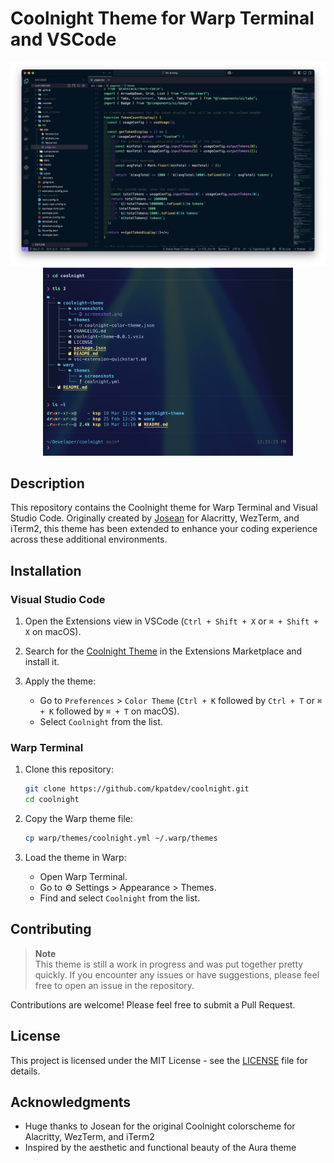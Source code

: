 # Coolnight Theme for Warp Terminal and VSCode

<div align="center">
   <img src="coolnight-theme/screenshots/screenshot.png" alt="VSCode Screenshot" width="600">

   <img src="warp/screenshots/screenshot.png" alt="Warp Screenshot" width="400">
</div>

## Description
This repository contains the Coolnight theme for Warp Terminal and Visual Studio Code. Originally created by [Josean](https://github.com/josean-dev) for Alacritty, WezTerm, and iTerm2, this theme has been extended to enhance your coding experience across these additional environments.

## Installation

### Visual Studio Code

1. Open the Extensions view in VSCode (`Ctrl + Shift + X` or `⌘ + Shift + X` on macOS).

2. Search for the [Coolnight Theme](https://marketplace.visualstudio.com/items?itemName=kpatdev.coolnight-theme) in the Extensions Marketplace and install it.

3. Apply the theme:
   - Go to `Preferences` > `Color Theme` (`Ctrl + K` followed by `Ctrl + T` or `⌘ + K` followed by `⌘ + T` on macOS).
   - Select `Coolnight` from the list.

### Warp Terminal

1. Clone this repository:

   ```bash
   git clone https://github.com/kpatdev/coolnight.git
   cd coolnight
   ```

2. Copy the Warp theme file:

   ```bash
   cp warp/themes/coolnight.yml ~/.warp/themes
   ```

3. Load the theme in Warp:
   - Open Warp Terminal.
   - Go to ⚙️ Settings > Appearance > Themes.
   - Find and select `Coolnight` from the list.

## Contributing

> **Note**  
> This theme is still a work in progress and was put together pretty quickly. If you encounter any issues or have suggestions, please feel free to open an issue in the repository.

Contributions are welcome! Please feel free to submit a Pull Request.

## License

This project is licensed under the MIT License - see the [LICENSE](LICENSE) file for details.

## Acknowledgments

- Huge thanks to Josean for the original Coolnight colorscheme for Alacritty, WezTerm, and iTerm2
- Inspired by the aesthetic and functional beauty of the Aura theme
